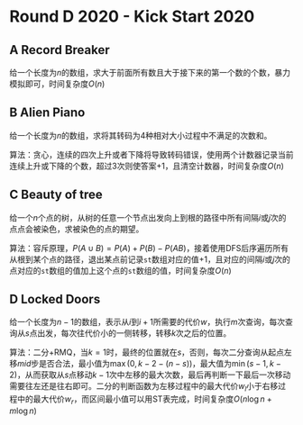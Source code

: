 # Round D 2020 - Kick Start 2020

## A Record Breaker

给一个长度为$n$的数组，求大于前面所有数且大于接下来的第一个数的个数，暴力模拟即可，时间复杂度$O(n)$

## B Alien Piano

给一个长度为$n$的数组，求将其转码为$4$种相对大小过程中不满足的次数和。

算法：贪心，连续的四次上升或者下降将导致转码错误，使用两个计数器记录当前连续上升或下降的个数，超过$3$次则使答案$+1$，且清空计数器，时间复杂度$O(n)$

## C Beauty of tree

给一个$n$个点的树，从树的任意一个节点出发向上到根的路径中所有间隔$i$或$j$次的点点会被染色，求被染色的点的期望。

算法：容斥原理，$P(A \cup B) = P(A) + P(B) - P(AB)$，接着使用$\text{DFS}$后序遍历所有从根到某个点的路径，退出某点前记录`st`数组对应的值$+1$，且对应的间隔$i$或$j$次的点对应的`st`数组的值加上这个点的`st`数组的值，时间复杂度$O(n)$

## D Locked Doors

给一个长度为$n - 1$的数组，表示从$i$到$i + 1$所需要的代价$w$，执行$m$次查询，每次查询从$s$点出发，每次往代价小的一侧转移，转移$k$次之后的位置。

算法：二分+$\text{RMQ}$，当$k = 1$时，最终的位置就在$s$，否则，每次二分查询从起点左移$mid$步是否合法，最小值为$\max(0, k - 2 - (n - s))$，最大值为$\min(s - 1, k - 2)$，从而获取从$s$点移动$k - 1$次中左移的最大次数，最后再判断一下最后一次移动需要往左还是往右即可。二分的判断函数为左移过程中的最大代价$w_l$小于右移过程中的最大代价$w_r$，而区间最小值可以用$\text{ST}$表完成，时间复杂度$O(n \log n + m \log n)$
